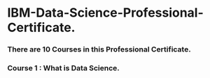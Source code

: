 # IBM-Data-Science-Professional-Certificate.
### There are 10 Courses in this Professional Certificate.

### Course 1 : What is Data Science.
